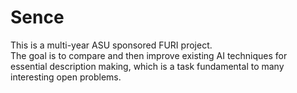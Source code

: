# Sence

This is a multi-year ASU sponsored FURI project.  
The goal is to compare and then improve existing AI techniques for essential description making, which is a task fundamental to many interesting open problems.
